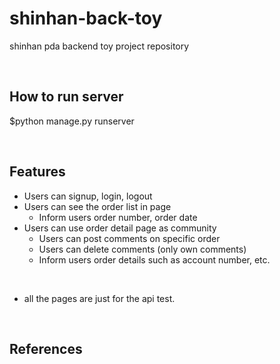 # shinhan-back-toy

shinhan pda backend toy project repository


<br>

## How to run server

$python manage.py runserver


<br>

## Features

- Users can signup, login, logout
- Users can see the order list in page
  - Inform users order number, order date
- Users can use order detail page as community
  - Users can post comments on specific order
  - Users can delete comments (only own comments)
  - Inform users order details such as account number, etc.

<br>

- all the pages are just for the api test.

<br>

## References